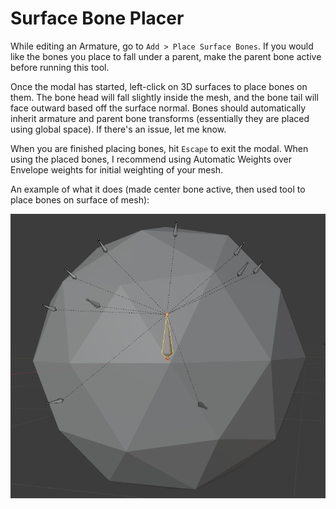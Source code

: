 # Surface Bone Placer
While editing an Armature, go to `Add > Place Surface Bones`. If you would like the bones you place to fall under a parent, make the parent bone active before running this tool.

Once the modal has started, left-click on 3D surfaces to place bones on them. The bone head will fall slightly inside the mesh, and the bone tail will face outward based off the surface normal. Bones should automatically inherit armature and parent bone transforms (essentially they are placed using global space). If there's an issue, let me know.

When you are finished placing bones, hit `Escape` to exit the modal. When using the placed bones, I recommend using Automatic Weights over Envelope weights for initial weighting of your mesh.

An example of what it does (made center bone active, then used tool to place bones on surface of mesh):

![](../images/exmp_surface_bones.png)